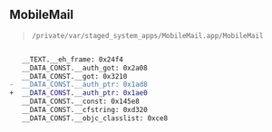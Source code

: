 ## MobileMail

> `/private/var/staged_system_apps/MobileMail.app/MobileMail`

```diff

   __TEXT.__eh_frame: 0x24f4
   __DATA_CONST.__auth_got: 0x2a08
   __DATA_CONST.__got: 0x3210
-  __DATA_CONST.__auth_ptr: 0x1ad8
+  __DATA_CONST.__auth_ptr: 0x1ae0
   __DATA_CONST.__const: 0x145e8
   __DATA_CONST.__cfstring: 0xd320
   __DATA_CONST.__objc_classlist: 0xce8

```
